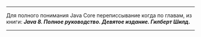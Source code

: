 ***
Для полного понимания Java Core переписсывание когда по главам, из книги: ***Java 8. Полное руководство. Девятое издание. Гилберт Шилд.***
***